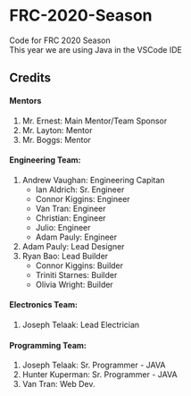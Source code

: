 # FRC-2020-Season
Code for FRC 2020 Season <br>
This year we are using Java in the VSCode IDE

## Credits

#### Mentors
1. Mr. Ernest: Main Mentor/Team Sponsor
1. Mr. Layton: Mentor
1. Mr. Boggs: Mentor

#### Engineering Team:
1. Andrew Vaughan: Engineering Capitan
    * Ian Aldrich: Sr. Engineer
    * Connor Kiggins: Engineer
    * Van Tran: Engineer
    * Christian: Engineer
    * Julio: Engineer
    * Adam Pauly: Engineer
1. Adam Pauly: Lead Designer
1. Ryan Bao: Lead Builder
    * Connor Kiggins: Builder
    * Triniti Starnes: Builder
    * Olivia Wright: Builder

#### Electronics Team:
1. Joseph Telaak: Lead Electrician

#### Programming Team:
1. Joseph Telaak: Sr. Programmer - JAVA
1. Hunter Kuperman: Sr. Programmer - JAVA
1. Van Tran: Web Dev.

